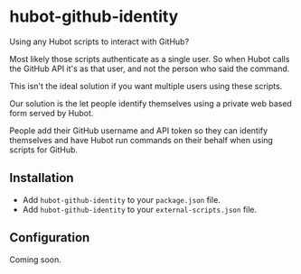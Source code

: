 # hubot-github-identity

Using any Hubot scripts to interact with GitHub?

Most likely those scripts authenticate as a single user. So when Hubot calls the
GitHub API it's as that user, and not the person who said the command.

This isn't the ideal solution if you want multiple users using these scripts.

Our solution is the let people identify themselves using a private web based
form served by Hubot.

People add their GitHub username and API token so they can identify themselves
and have Hubot run commands on their behalf when using scripts for GitHub.

## Installation

* Add `hubot-github-identity` to your `package.json` file.
* Add `hubot-github-identity` to your `external-scripts.json` file.

## Configuration

Coming soon.
